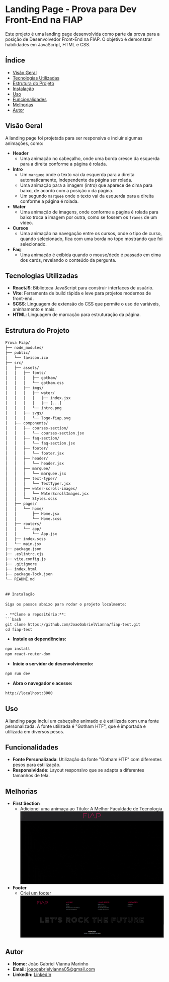 # Landing Page - Prova para Dev Front-End na FIAP

Este projeto é uma landing page desenvolvida como parte da prova para a posição de Desenvolvedor Front-End na FIAP. O objetivo é demonstrar habilidades em JavaScript, HTML e CSS.

## Índice

- [Visão Geral](#visão-geral)
- [Tecnologias Utilizadas](#tecnologias-utilizadas)
- [Estrutura do Projeto](#estrutura-do-projeto)
- [Instalação](#instalação)
- [Uso](#uso)
- [Funcionalidades](#funcionalidades)
- [Melhorias](#melhorias)
- [Autor](#autor)

## Visão Geral

A landing page foi projetada para ser responsiva e incluir algumas animações, como:

- **Header**
  - Uma animação no cabeçalho, onde uma borda cresce da esquerda para a direita conforme a página é rolada.
- **Intro**
  - Um `marquee` onde o texto vai da esquerda para a direita automaticamente, independente da página ser rolada.
  - Uma animação para a imagem (intro) que aparece de cima para baixo, de acordo com a posição x da página.
  - Um segundo `marquee` onde o texto vai da esquerda para a direita conforme a página é rolada.
- **Water**
  - Uma animação de imagens, onde conforme a página é rolada para baixo troca a imagem por outra, como se fossem os `frames` de um vídeo.
- **Cursos**
  - Uma animação na navegação entre os cursos, onde o tipo de curso, quando selecionado, fica com uma borda no topo mostrando que foi selecionado.
- **Faq**
  - Uma animação é exibida quando o mouse/dedo é passado em cima dos cards, revelando o conteúdo da pergunta.

## Tecnologias Utilizadas

- **ReactJS**: Biblioteca JavaScript para construir interfaces de usuário.
- **Vite**: Ferramenta de build rápida e leve para projetos modernos de front-end.
- **SCSS**: Linguagem de extensão do CSS que permite o uso de variáveis, aninhamento e mais.
- **HTML**: Linguagem de marcação para estruturação da página.

## Estrutura do Projeto

```plaintext
Prova Fiap/
├── node_modules/
├── public/
│   └── favicon.ico
├── src/
│   ├── assets/
│   │   ├── fonts/
│   │   │   ├── gotham/
│   │   │   └── gotham.css
│   │   ├── imgs/
│   │   │   ├── water/
│   │   │   │   ├── index.jsx
│   │   │   │   ├── [...]
│   │   │   └── intro.png
│   │   ├── svgs/
│   │   │   └── logo-fiap.svg
│   ├── components/
│   │   ├── courses-section/
│   │   │   └── courses-section.jsx
│   │   ├── faq-section/
│   │   │   └── faq-section.jsx
│   │   ├── footer/
│   │   │   └── footer.jsx
│   │   ├── header/
│   │   │   └── header.jsx
│   │   ├── marquee/
│   │   │   └── marquee.jsx
│   │   ├── text-typer/
│   │   │   └── TextTyper.jsx
│   │   ├── water-scroll-images/
│   │   │   └── WaterScrollImages.jsx
│   │   └── Styles.scss
│   ├── pages/
│   │   └── home/
│   │       ├── Home.jsx
│   │       └── Home.scss
│   ├── routers/
│   │   └── app/
│   │       └── App.jsx
│   ├── index.scss
│   └── main.jsx
├── package.json
├── .eslintrc.cjs
├── vite.config.js
├── .gitignore
├── index.html
├── package-lock.json
└── README.md


## Instalação

Siga os passos abaixo para rodar o projeto localmente:

- **Clone o repositório:**:
```bash
git clone https://github.com/JoaoGabrielVianna/fiap-test.git
cd fiap-test
```

- **Instale as dependências:**
```bash
npm install
npm react-router-dom
```

- **Inicie o servidor de desenvolvimento:**
```bash
npm run dev
```

- **Abra o navegador e acesse:**
```bash
http://localhost:3000
```

## Uso

A landing page inclui um cabeçalho animado e é estilizada com uma fonte personalizada. A fonte utilizada é "Gotham HTF", que é importada e utilizada em diversos pesos.

## Funcionalidades

- **Fonte Personalizada**: Utilização da fonte "Gotham HTF" com diferentes pesos para estilização.
- **Responsividade**: Layout responsivo que se adapta a diferentes tamanhos de tela.

## Melhorias
- **First Section**
  - Adicionei uma animaça ao Titulo: A Melhor Faculdade de Tecnologia 
  ![FirstSection](./images/first-section.gif)
- **Footer**
  - Criei um footer 
  ![Footer](./images/footer-image.png)


## Autor

- **Nome:** João Gabriel Vianna Marinho
- **Email:** joaogabrielvianna05@gmail.com
- **LinkedIn:** [LinkedIn](www.linkedin.com/in/joão-gabriel-vianna-9439ba288/)
